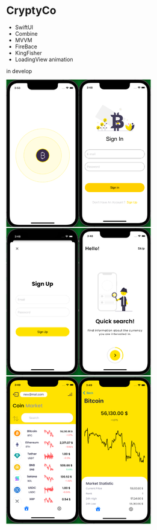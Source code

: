 # CryptyCo

- SwiftUI
- Combine
- MVVM
- FireBace
- KingFisher
- LoadingView animation

in develop

<img src="https://github.com/NastasiaIOSdev/CryptyCo/blob/main/1.png" width="192" height="390"><img src="https://github.com/NastasiaIOSdev/CryptyCo/blob/main/2.png" width="192" height="390"><img src="https://github.com/NastasiaIOSdev/CryptyCo/blob/main/3.png" width="192" height="390"><img src="https://github.com/NastasiaIOSdev/CryptyCo/blob/main/4.png" width="192" height="390"><img src="https://github.com/NastasiaIOSdev/CryptyCo/blob/main/5.png" width="192" height="390"><img src="https://github.com/NastasiaIOSdev/CryptyCo/blob/main/6.png" width="192" height="390">
